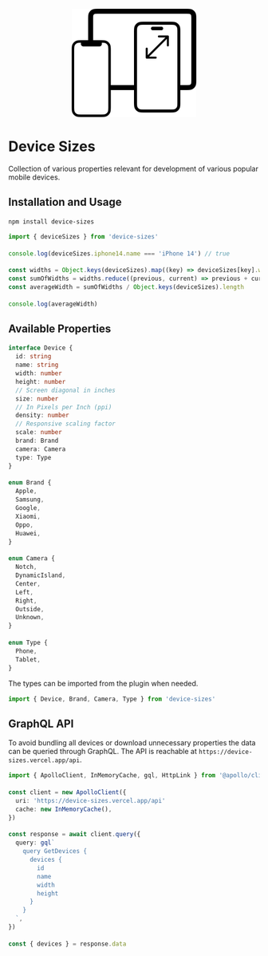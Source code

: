 <p align="center">
  <img src="https://github.com/tobua/device-sizes/raw/main/logo.png" alt="Device Sizes" width="250">
</p>

# Device Sizes

Collection of various properties relevant for development of various popular mobile devices.

## Installation and Usage

```
npm install device-sizes
```

```ts
import { deviceSizes } from 'device-sizes'

console.log(deviceSizes.iphone14.name === 'iPhone 14') // true

const widths = Object.keys(deviceSizes).map((key) => deviceSizes[key].width)
const sumOfWidths = widths.reduce((previous, current) => previous + current, 0)
const averageWidth = sumOfWidths / Object.keys(deviceSizes).length

console.log(averageWidth)
```

## Available Properties

```ts
interface Device {
  id: string
  name: string
  width: number
  height: number
  // Screen diagonal in inches
  size: number
  // In Pixels per Inch (ppi)
  density: number
  // Responsive scaling factor
  scale: number
  brand: Brand
  camera: Camera
  type: Type
}

enum Brand {
  Apple,
  Samsung,
  Google,
  Xiaomi,
  Oppo,
  Huawei,
}

enum Camera {
  Notch,
  DynamicIsland,
  Center,
  Left,
  Right,
  Outside,
  Unknown,
}

enum Type {
  Phone,
  Tablet,
}
```

The types can be imported from the plugin when needed.

```ts
import { Device, Brand, Camera, Type } from 'device-sizes'
```

## GraphQL API

To avoid bundling all devices or download unnecessary properties the data can be queried through GraphQL. The API is reachable at `https://device-sizes.vercel.app/api`.

```ts
import { ApolloClient, InMemoryCache, gql, HttpLink } from '@apollo/client'

const client = new ApolloClient({
  uri: 'https://device-sizes.vercel.app/api'
  cache: new InMemoryCache(),
})

const response = await client.query({
  query: gql`
    query GetDevices {
      devices {
        id
        name
        width
        height
      }
    }
  `,
})

const { devices } = response.data
```
